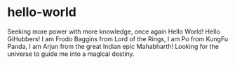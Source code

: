 # hello-world
Seeking more power with more knowledge, once again Hello World!
Hello GiHubbers!
I am Frodo Baggins from Lord of the Rings, I am Po from KungFu Panda, I am Arjun from the great Indian epic Mahabharth! Looking for the universe to guide me into a magical destiny.
